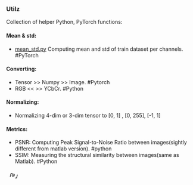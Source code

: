 ### Utilz
Collection of helper Python, PyTorch functions:

#### Mean & std:
  * [mean_std.py](https://github.com/Rm1n90/utilz/blob/master/mena_std.py) Computing mean and std of train dataset per channels. #PyTorch 
  
#### Converting:
* Tensor >> Numpy >> Image. #Pytorch
* RGB << >> YCbCr. #Python

#### Normalizing:
* Normalizing 4-dim or 3-dim tensor to [0, 1] , [0, 255], [-1, 1] 

#### Metrics:
* PSNR: Computing Peak Signal-to-Noise Ratio between images(sightly different from matlab version). #python
* SSIM: Measuring the structural similarity between images(same as Matlab). #Python

##### 「®️」
